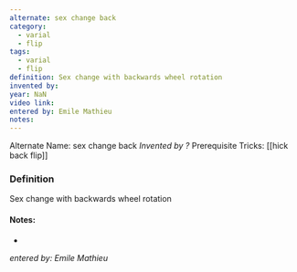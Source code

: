 ```yaml
---
alternate: sex change back
category:
  - varial
  - flip
tags:
  - varial
  - flip
definition: Sex change with backwards wheel rotation
invented by: 
year: NaN
video link: 
entered by: Emile Mathieu
notes: 
---
```

Alternate Name: sex change back
*Invented by ?*
Prerequisite Tricks: [[hick back flip]]

### Definition
Sex change with backwards wheel rotation


#### Notes:
- 
*entered by: Emile Mathieu*
